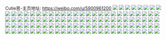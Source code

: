 Cutie恩-主页地址: https://weibo.com/u/5900961200 
![](https://wx4.sinaimg.cn/mw2000/006rlPzygy1h96q0dkrj8j32032o4x6q.jpg) 
![](https://wx4.sinaimg.cn/mw2000/006rlPzygy1h96q09pnvrj320m2ouhdv.jpg) 
![](https://wx4.sinaimg.cn/mw2000/006rlPzygy1h96q0gahvkj324c2tskjn.jpg) 
![](https://wx4.sinaimg.cn/mw2000/006rlPzygy1h6yjgd3ll8j32b535stn8.jpg) 
![](https://wx4.sinaimg.cn/mw2000/006rlPzygy1h6yjgp6bbij32c0340nd3.jpg) 
![](https://wx4.sinaimg.cn/mw2000/006rlPzygy1h6yjf7apgtj32c033zx6r.jpg) 
![](https://wx4.sinaimg.cn/mw2000/006rlPzygy1h65llfe8lvj30zn1bidyy.jpg) 
![](https://wx4.sinaimg.cn/mw2000/006rlPzygy1h65llgxw7mj31rs2d1x6p.jpg) 
![](https://wx4.sinaimg.cn/mw2000/006rlPzygy1h65llqapuuj31tz2fz1kz.jpg) 
![](https://wx4.sinaimg.cn/mw2000/006rlPzygy1h65lle3nqbj32c035mhdv.jpg) 
![](https://wx4.sinaimg.cn/mw2000/006rlPzygy1h4zl7hzapoj32c0340hdx.jpg) 
![](https://wx4.sinaimg.cn/mw2000/006rlPzygy1h4zl7earb8j32bz33y7wl.jpg) 
![](https://wx4.sinaimg.cn/mw2000/006rlPzygy1h4zl7l2hrrj32c03407wl.jpg) 
![](https://wx4.sinaimg.cn/mw2000/006rlPzygy1h4zl7lzzivj327i2y11ky.jpg) 
![](https://wx4.sinaimg.cn/mw2000/006rlPzygy1h3zylhym0ej32c0340hdw.jpg) 
![](https://wx4.sinaimg.cn/mw2000/006rlPzygy1h3zylmhqrhj32422pwb2b.jpg) 
![](https://wx4.sinaimg.cn/mw2000/006rlPzygy1h3zylojkyyj31i71i74qp.jpg) 
![](https://wx4.sinaimg.cn/mw2000/006rlPzygy1h3gy8s3dcoj30zo22j4qp.jpg) 
![](https://wx4.sinaimg.cn/mw2000/006rlPzygy1h3gy90sjnzj32c0340b2b.jpg) 
![](https://wx4.sinaimg.cn/mw2000/006rlPzygy1h3gy8x5l03j31kh23b4qr.jpg) 
![](https://wx4.sinaimg.cn/mw2000/006rlPzygy1h3gy8qx9ywj32c0340npf.jpg) 
![](https://wx4.sinaimg.cn/mw2000/006rlPzygy1h3gy8vm160j32c0340hdv.jpg) 
![](https://wx4.sinaimg.cn/mw2000/006rlPzygy1h3497nsqkmj32923401l0.jpg) 
![](https://wx4.sinaimg.cn/mw2000/006rlPzygy1h3497pea2aj32c0340hdv.jpg) 
![](https://wx4.sinaimg.cn/mw2000/006rlPzygy1h3497rc31fj325s2vqhdu.jpg) 
![](https://wx4.sinaimg.cn/mw2000/006rlPzygy1h31cp959bpj30u0140q9x.jpg) 
![](https://wx4.sinaimg.cn/mw2000/006rlPzygy1h2vg9y9qekj30u0140hdj.jpg) 
![](https://wx4.sinaimg.cn/mw2000/006rlPzygy1h2vg9rcq3nj31o0280kjm.jpg) 
![](https://wx4.sinaimg.cn/mw2000/006rlPzygy1h2vga3s7xtj31o0280npe.jpg) 
![](https://wx4.sinaimg.cn/mw2000/006rlPzygy1h2pqj0umkpj30u0141dlb.jpg) 
![](https://wx4.sinaimg.cn/mw2000/006rlPzygy1h2pqizz39bj30u012o7bk.jpg) 
![](https://wx4.sinaimg.cn/mw2000/006rlPzygy1h1ugtjdm42j30u0140ajx.jpg) 
![](https://wx4.sinaimg.cn/mw2000/006rlPzygy1h1ugtgetv1j30u0140n77.jpg) 
![](https://wx4.sinaimg.cn/mw2000/006rlPzygy1h1ugtl21t1j30u0140gv9.jpg) 
![](https://wx4.sinaimg.cn/mw2000/006rlPzygy1h1ugtmlwxij30u0140dpj.jpg) 
![](https://wx4.sinaimg.cn/mw2000/006rlPzygy1h1mkprlmg6j30u0140ajh.jpg) 
![](https://wx4.sinaimg.cn/mw2000/006rlPzygy1h1mkpqp50qj30u0140wm8.jpg) 
![](https://wx4.sinaimg.cn/mw2000/006rlPzygy1h1mkpsesywj30u013cjyx.jpg) 
![](https://wx4.sinaimg.cn/mw2000/006rlPzygy1h1mkptat8aj30u013mjzl.jpg) 
![](https://wx4.sinaimg.cn/mw2000/006rlPzygy1h1mkpputjsj30u0140gup.jpg) 
![](https://wx4.sinaimg.cn/mw2000/006rlPzygy1h1mkpu60r1j31400u0q93.jpg) 
![](https://wx4.sinaimg.cn/mw2000/006rlPzygy1h18yf4vs52j30u0140ant.jpg) 
![](https://wx4.sinaimg.cn/mw2000/006rlPzygy1h18yf4cpp3j30u0140drt.jpg) 
![](https://wx4.sinaimg.cn/mw2000/006rlPzygy1h0zd3ky232j30u0151qds.jpg) 
![](https://wx4.sinaimg.cn/mw2000/006rlPzygy1h0zd3kesqwj30u013wwlj.jpg) 
![](https://wx4.sinaimg.cn/mw2000/006rlPzygy1h0ngh5yapbj32c03404qs.jpg) 
![](https://wx4.sinaimg.cn/mw2000/006rlPzygy1h0ngh3r63ij32c0340e84.jpg) 
![](https://wx4.sinaimg.cn/mw2000/006rlPzygy1gz5kh7ofvhj30u0150n5h.jpg) 
![](https://wx4.sinaimg.cn/mw2000/006rlPzygy1gz5kh8bgu9j30u00u0wk8.jpg) 
![](https://wx4.sinaimg.cn/mw2000/006rlPzygy1gz5kh8y87aj30u00u079o.jpg) 
![](https://wx4.sinaimg.cn/mw2000/006rlPzygy1gywtyjlik9j30u0140dmt.jpg) 
![](https://wx4.sinaimg.cn/mw2000/006rlPzygy1gywtyk7arfj30u0140dmf.jpg) 
![](https://wx4.sinaimg.cn/mw2000/006rlPzygy1gywtyiw9svj30u0140tfk.jpg) 
![](https://wx4.sinaimg.cn/mw2000/006rlPzygy1gyhpwbma5lj315o1qiwy0.jpg) 
![](https://wx4.sinaimg.cn/mw2000/006rlPzygy1gy37yrpelcj319v0yxx4b.jpg) 
![](https://wx4.sinaimg.cn/mw2000/006rlPzygy1gx9yptu277j32c03404qr.jpg) 
![](https://wx4.sinaimg.cn/mw2000/006rlPzygy1gx9ypv6nogj32c03407wj.jpg) 
![](https://wx4.sinaimg.cn/mw2000/006rlPzygy1gx9ypsp0f3j32c03407wj.jpg) 
![](https://wx4.sinaimg.cn/mw2000/006rlPzygy1gx9ypwg5h2j32c0340npe.jpg) 
![](https://wx4.sinaimg.cn/mw2000/006rlPzygy1gwin88oq3lj32yo2801l0.jpg) 
![](https://wx4.sinaimg.cn/mw2000/006rlPzygy1gwin8bvo3sj32yo280qv7.jpg) 
![](https://wx4.sinaimg.cn/mw2000/006rlPzygy1gw8b8zxe6lj30sg0sf0y4.jpg) 
![](https://wx4.sinaimg.cn/mw2000/006rlPzygy1gw4serlilvj31sc2dsb2a.jpg) 
![](https://wx4.sinaimg.cn/mw2000/006rlPzygy1gw4sey2eplj32c02rfqv7.jpg) 
![](https://wx4.sinaimg.cn/mw2000/006rlPzygy1gw4sf0u88xj31sc2ds4qq.jpg) 
![](https://wx4.sinaimg.cn/mw2000/006rlPzygy1gw4sf53sq2j32c0340hdt.jpg) 
![](https://wx4.sinaimg.cn/mw2000/006rlPzygy1gw4seok495j32c0340npg.jpg) 
![](https://wx4.sinaimg.cn/mw2000/006rlPzygy1gw4sfjbpykj32c0340qv8.jpg) 
![](https://wx4.sinaimg.cn/mw2000/006rlPzygy1gw4sf9b4bqj31401hc4qp.jpg) 
![](https://wx4.sinaimg.cn/mw2000/006rlPzygy1gw4sfn8zzmj32c03404qs.jpg) 
![](https://wx4.sinaimg.cn/mw2000/006rlPzygy1gw4sfwp11qj32c0340e84.jpg) 
![](https://wx4.sinaimg.cn/mw2000/006rlPzygy1gvs2a528rpj321i2pne82.jpg) 
![](https://wx4.sinaimg.cn/mw2000/006rlPzygy1gvs2a6kzjsj322o2wsu0x.jpg) 
![](https://wx4.sinaimg.cn/mw2000/006rlPzygy1guvp4rzvocj61o0280hdt02.jpg) 
![](https://wx4.sinaimg.cn/mw2000/006rlPzygy1guvp4troy0j61o0280kjl02.jpg) 
![](https://wx4.sinaimg.cn/mw2000/006rlPzygy1guvp4qn3hoj61o0280npd02.jpg) 
![](https://wx4.sinaimg.cn/mw2000/006rlPzygy1guvp4v8tvaj61o0280hdt02.jpg) 
![](https://wx4.sinaimg.cn/mw2000/006rlPzygy1guritwfnodj62c02c0kjm02.jpg) 
![](https://wx4.sinaimg.cn/mw2000/006rlPzygy1guriu1qo60j62c02c07wi02.jpg) 
![](https://wx4.sinaimg.cn/mw2000/006rlPzygy1guritzetujj62c02c0b2a02.jpg) 
![](https://wx4.sinaimg.cn/mw2000/006rlPzygy1gt8e984vc1j32801o0hdt.jpg) 
![](https://wx4.sinaimg.cn/mw2000/006rlPzygy1gt8e96xs4sj32801o0qv5.jpg) 
![](https://wx4.sinaimg.cn/mw2000/006rlPzygy1gr8r8qwrv1j30u00u0qc9.jpg) 
![](https://wx4.sinaimg.cn/mw2000/006rlPzygy1gr8raxlw05j30u0140jy2.jpg) 
![](https://wx4.sinaimg.cn/mw2000/006rlPzygy1gr7va93c0tj32c03407wi.jpg) 
![](https://wx4.sinaimg.cn/mw2000/006rlPzygy1gr500248fij31o0280e81.jpg) 
![](https://wx4.sinaimg.cn/mw2000/006rlPzyly1goq7xm3in4j30u0140qfn.jpg) 
![](https://wx4.sinaimg.cn/mw2000/006rlPzyly1gogdhbgxxvj30u00u048f.jpg) 
![](https://wx4.sinaimg.cn/mw2000/006rlPzyly1gogdhc3jpgj30u0140k51.jpg) 
![](https://wx4.sinaimg.cn/mw2000/006rlPzyly1gogdhcnpy7j30u00u010t.jpg) 
![](https://wx4.sinaimg.cn/mw2000/006rlPzyly1gogdhdwhp7j31400u0k32.jpg) 
![](https://wx4.sinaimg.cn/mw2000/006rlPzyly1go987f0z9oj32c02c04qp.jpg) 
![](https://wx4.sinaimg.cn/mw2000/006rlPzyly1gnjp7v2rnej32b2340hdv.jpg) 
![](https://wx4.sinaimg.cn/mw2000/006rlPzyly1gnjp7xvaedj32c02c0qv6.jpg) 
![](https://wx4.sinaimg.cn/mw2000/006rlPzyly1gn6r994syuj32c02c0qv5.jpg) 
![](https://wx4.sinaimg.cn/mw2000/006rlPzyly1gn6r8o6p8mj32c02c0hdu.jpg) 
![](https://wx4.sinaimg.cn/mw2000/006rlPzyly1gn6r9beivpj32c02c07wi.jpg) 
![](https://wx4.sinaimg.cn/mw2000/006rlPzyly1gn6r9dn121j32c02c0qv5.jpg) 
![](https://wx4.sinaimg.cn/mw2000/006rlPzyly1gm9po1uw9uj30rs3354qp.jpg) 
![](https://wx4.sinaimg.cn/mw2000/006rlPzyly1gkiyu1wg4jj32c0340e82.jpg) 
![](https://wx4.sinaimg.cn/mw2000/006rlPzyly1gkiyu2id6mj31sc1scb29.jpg) 
![](https://wx4.sinaimg.cn/mw2000/006rlPzyly1gkiyu3xgeyj32c03404qq.jpg) 
![](https://wx4.sinaimg.cn/mw2000/006rlPzyly1gg0rwilpkrj32801o0hdt.jpg) 
![](https://wx4.sinaimg.cn/mw2000/006rlPzyly1gg0rwjn393j32801o0kjl.jpg) 
![](https://wx4.sinaimg.cn/mw2000/006rlPzyly1gg0rsd5162j31o01o0hdt.jpg) 
![](https://wx4.sinaimg.cn/mw2000/006rlPzygy1g7xhww0cjpj31o0280hdt.jpg) 
![](https://wx4.sinaimg.cn/mw2000/006rlPzygy1g7xhwx9zk8j31o0280b29.jpg) 
![](https://wx4.sinaimg.cn/mw2000/006rlPzygy1g7xhwu5s67j31np1np4qp.jpg) 
